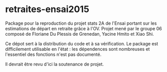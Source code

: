 # retraites-ensai2015
Package pour la reproduction du projet stats 2A de l'Ensai portant sur les estimations de départ en retraite grâce à l'OV. Projet mené par le groupe 06 composé de Floriane Du Plessis de Grenedan, Yacine Hmito et Xiao Shi.

Ce dépot sert à la distribution du code et à sa vérification. Le package est difficilement utilisable en l'état : les dépendences sont nombreuses et l'essentiel des fonctions n'est pas documenté.

Il devrait être revu d'ici la soutenance de projet.
